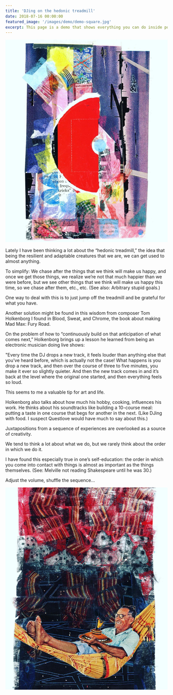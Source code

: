 ```yaml
---
title: 'DJing on the hedonic treadmill'
date: 2018-07-16 00:00:00
featured_image: '/images/demo/demo-square.jpg'
excerpt: This page is a demo that shows everything you can do inside portfolio and blog posts. We've included everything you need to create engaging posts about your work, and show off your case studies in a beautiful way.
---
```


![](/images/289577990_702488910811830_3202312536929354035_n-2.jpg)

Lately I have been thinking a lot about the “hedonic treadmill,” the idea that being the resilient and adaptable creatures that we are, we can get used to almost anything.

To simplify: We chase after the things that we think will make us happy, and once we get those things, we realize we’re not that much happier than we were before, but we see other things that we think will make us happy this time, so we chase after them, etc., etc. (See also: Arbitrary stupid goals.)

One way to deal with this is to just jump off the treadmill and be grateful for what you have.

Another solution might be found in this wisdom from composer Tom Holkenborg I found in Blood, Sweat, and Chrome, the book about making Mad Max: Fury Road.

On the problem of how to “continuously build on that anticipation of what comes next,” Holkenborg brings up a lesson he learned from being an electronic musician doing live shows:

"Every time the DJ drops a new track, it feels louder than anything else that you’ve heard before, which is actually not the case! What happens is you drop a new track, and then over the course of three to five minutes, you make it ever so slightly quieter. And then the new track comes in and it’s back at the level where the original one started, and then everything feels so loud.

This seems to me a valuable tip for art and life.

Holkenborg also talks about how much his hobby, cooking, influences his work. He thinks about his soundtracks like building a 10-course meal: putting a taste in one course that begs for another in the next. (Like DJing with food. I suspect Questlove would have much to say about this.)

Juxtapositions from a sequence of experiences are overlooked as a source of creativity.

We tend to think a lot about what we do, but we rarely think about the order in which we do it.

I have found this especially true in one’s self-education: the order in which you come into contact with things is almost as important as the things themselves. (See: Melville not reading Shakespeare until he was 30.)

Adjust the volume, shuffle the sequence…

![](/images/289162276_7743003502407764_2439089469015285449_n.jpg)